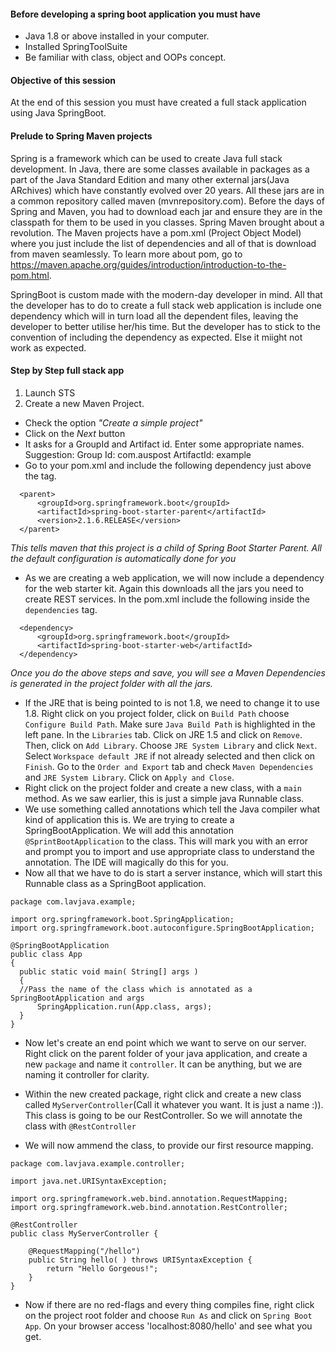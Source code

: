 #### Before developing a spring boot application you must have
* Java 1.8 or above installed in your computer. 
* Installed SpringToolSuite
* Be familiar with class, object and OOPs concept.

#### Objective of this session
At the end of this session you must have created a full stack application using Java SpringBoot. 

#### Prelude to Spring Maven projects
Spring is a framework which can be used to create Java full stack development. In Java, there are some classes available in packages as a part of the Java Standard Edition and many other external jars(Java ARchives) which have constantly evolved over 20 years. All these jars are in a common repository called maven (mvnrepository.com). Before the days of Spring and Maven, you had to download each jar and ensure they are in the classpath for them to be used in you classes. Spring Maven brought about a revolution. The Maven projects have a pom.xml (Project Object Model) where you just include the list of dependencies and all of that is download from maven seamlessly. To learn more about pom, go to https://maven.apache.org/guides/introduction/introduction-to-the-pom.html.

SpringBoot is custom made with the modern-day developer in mind. All that the developer has to do to create a full stack web application is include one dependency which will in turn load all the dependent files, leaving the developer to better utilise her/his time. But the developer has to stick to the convention of including the dependency as expected. Else it miight not work as expected. 


#### Step by Step full stack app
1. Launch STS
2. Create a new Maven Project. 
  * Check the option *"Create a simple project"*
  * Click on the *Next* button
  * It asks for a GroupId and Artifact id. Enter some appropriate names. Suggestion: Group Id: com.auspost ArtifactId: example
  * Go to your pom.xml and include the following dependency just above the <dependencies> tag. 
  
  ```
	<parent>
	    <groupId>org.springframework.boot</groupId>
	    <artifactId>spring-boot-starter-parent</artifactId>
	    <version>2.1.6.RELEASE</version>
	</parent>

  ```

*This tells maven that this project is a child of Spring Boot Starter Parent. All the default configuration is automatically done for you*

  * As we are creating a web application, we will now include a dependency for the web starter kit. Again this downloads all the jars you need to create REST services. In the pom.xml include the following inside the `dependencies` tag.
  
  ```
  	<dependency>
	    <groupId>org.springframework.boot</groupId>
	    <artifactId>spring-boot-starter-web</artifactId>
	</dependency>

  ```
  *Once you do the above steps and save, you will see a Maven Dependencies is generated in the project folder with all the jars.*
  * If the JRE that is being pointed to is not 1.8, we need to change it to use 1.8. Right click on you project folder, click on `Build Path` choose `Configure Build Path`. Make sure `Java Build Path` is highlighted in the left pane. In the `Libraries` tab. Click on JRE 1.5 and click on `Remove`. Then, click on `Add Library`. Choose `JRE System Library` and click `Next`. Select `Workspace default JRE` if not already selected and then click on `Finish`. Go to the `Order and Export` tab and check `Maven Dependencies` and `JRE System Library`. Click on `Apply and Close`.
  * Right click on the project folder and create a new class, with a `main` method. As we saw earlier, this is just a simple java Runnable class. 
  * We use something called annotations which tell the Java compiler what kind of application this is. We are trying to create a SpringBootApplication. We will add this annotation `@SprintBootApplication` to the class. This will mark you with an error and prompt you to import and use appropriate class to understand the annotation. The IDE will magically do this for you.
  * Now all that we have to do is start a server instance, which will start this Runnable class as a SpringBoot application. 
  ```
  package com.lavjava.example;

import org.springframework.boot.SpringApplication;
import org.springframework.boot.autoconfigure.SpringBootApplication;

@SpringBootApplication
public class App 
{
    public static void main( String[] args )
    {
    //Pass the name of the class which is annotated as a SpringBootApplication and args
    	SpringApplication.run(App.class, args);
    }
}

```
  * Now let's create an end point which we want to serve on our server. Right click on the parent folder of your java application, and create a new `package` and name it `controller`. It can be anything, but we are naming it controller for clarity.
  * Within the new created package, right click and create a new class called `MyServerController`(Call it whatever you want. It is just a name :)). This class is going to be our RestController. So we will annotate the class with `@RestController` 

* We will now ammend the class, to provide our first resource mapping. 

```
package com.lavjava.example.controller;

import java.net.URISyntaxException;

import org.springframework.web.bind.annotation.RequestMapping;
import org.springframework.web.bind.annotation.RestController;

@RestController
public class MyServerController {

	@RequestMapping("/hello")
	public String hello( ) throws URISyntaxException {
		return "Hello Gorgeous!";
	}
}

```
* Now if there are no red-flags and every thing compiles fine, right click on the project root folder and choose `Run As` and click on `Spring Boot App`. On your browser access 'localhost:8080/hello' and see what you get. 


  
  
  
